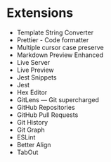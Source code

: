 # Extensions

- Template String Converter
- Prettier - Code formatter
- Multiple cursor case preserve
- Markdown Preview Enhanced
- Live Server
- Live Preview
- Jest Snippets
- Jest
- Hex Editor
- GitLens — Git supercharged
- GitHub Repositories
- GitHub Pull Requests
- Git History
- Git Graph
- ESLint
- Better Align
- TabOut
